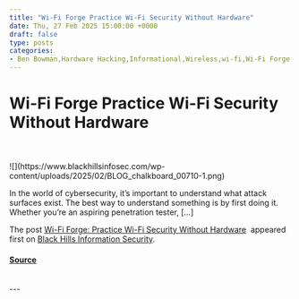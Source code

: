 ```yaml
---
title: "Wi-Fi Forge Practice Wi-Fi Security Without Hardware"
date: Thu, 27 Feb 2025 15:00:00 +0000
draft: false
type: posts
categories: 
- Ben Bowman,Hardware Hacking,Informational,Wireless,wi-fi,Wi-Fi Forge
---
```

# Wi-Fi Forge Practice Wi-Fi Security Without Hardware

<br/>

<br/>
![](https://www.blackhillsinfosec.com/wp-content/uploads/2025/02/BLOG_chalkboard_00710-1.png)

In the world of cybersecurity, it’s important to understand what attack surfaces exist. The best way to understand something is by first doing it. Whether you’re an aspiring penetration tester, \[…\]

The post [Wi-Fi Forge: Practice Wi-Fi Security Without Hardware](https://www.blackhillsinfosec.com/wifi-forge/)  appeared first on [Black Hills Information Security](https://www.blackhillsinfosec.com).

#### [Source](https://www.blackhillsinfosec.com/wifi-forge/)

<br/>
---
